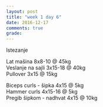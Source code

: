 ```yaml
---
layout: post
title: "week 1 day 6"
date: 2016-12-17
comments: true
grade:
---
```


Istezanje

Lat mašina 8x8-10 @ 45kg  
Veslanje na sajli 3x15-18 @ 40kg  
Pullover 3x15 @ 15kg  

Biceps curls - šipka 4x15 @ 5kg  
Hammer curls 4x15-16 @ 5kg  
Pregib šipkom - nadhvat 4x15 @ 10kg  
